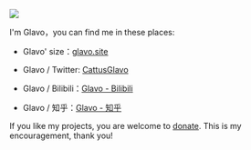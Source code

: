 [![](https://github-readme-stats.vercel.app/api?username=Glavo)](https://github.com/anuraghazra/github-readme-stats)

I'm Glavo，you can find me in these places:

* Glavo' size：[glavo.site](https://glavo.site)

* Glavo / Twitter: [CattusGlavo](https://twitter.com/CattusGlavo)
* Glavo / Bilibili：[Glavo - Bilibili](https://space.bilibili.com/20314891)
* Glavo / 知乎：[Glavo - 知乎](https://www.zhihu.com/people/glavo)

If you like my projects, you are welcome to [donate](https://donate.glavo.site/). This is my encouragement, thank you!
